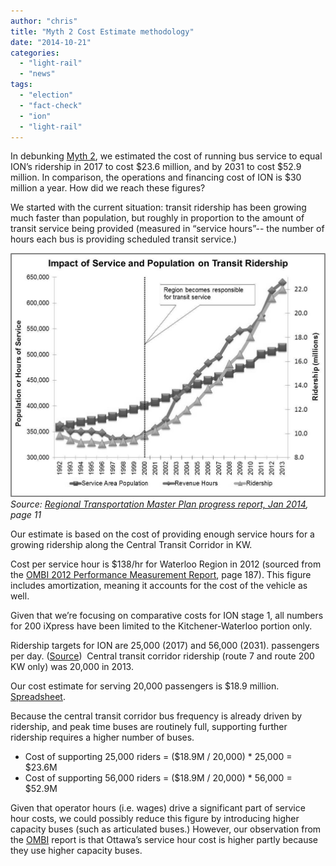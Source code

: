 ```yaml
---
author: "chris"
title: "Myth 2 Cost Estimate methodology"
date: "2014-10-21"
categories: 
  - "light-rail"
  - "news"
tags: 
  - "election"
  - "fact-check"
  - "ion"
  - "light-rail"
---
```


In debunking [Myth 2](/blog/2014/10/21/myth-2/), we estimated the cost of running bus service to equal ION’s ridership in 2017 to cost $23.6 million, and by 2031 to cost $52.9 million. In comparison, the operations and financing cost of ION is $30 million a year. How did we reach these figures?

We started with the current situation: transit ridership has been growing much faster than population, but roughly in proportion to the amount of transit service being provided (measured in “service hours”-- the number of hours each bus is providing scheduled transit service.)

[![GRT Ridership](/images/ridership.png)](/images/ridership.png)_Source: [Regional Transportation Master Plan progress report, Jan 2014](https://www.regionofwaterloo.ca/en/regionalGovernment/resources/P-14-011_Regional_Transportation_Master_PlanRTMP_-_Progress_Report.pdf#page=11), page 11_

Our estimate is based on the cost of providing enough service hours for a growing ridership along the Central Transit Corridor in KW.

Cost per service hour is $138/hr for Waterloo Region in 2012 (sourced from the [OMBI 2012 Performance Measurement Report](https://www.ombi.ca/wp-content/uploads/2012-Performance-Report-without-HR.pdf#page=187), page 187). This figure includes amortization, meaning it accounts for the cost of the vehicle as well.

Given that we’re focusing on comparative costs for ION stage 1, all numbers for 200 iXpress have been limited to the Kitchener-Waterloo portion only.

Ridership targets for ION are 25,000 (2017) and 56,000 (2031). passengers per day. ([Source](https://www.therecord.com/news-story/4347637-lrt-ridership-goals-nearly-reached-on-corridor/))  Central transit corridor ridership (route 7 and route 200 KW only) was 20,000 in 2013.

Our cost estimate for serving 20,000 passengers is $18.9 million. [Spreadsheet](https://docs.google.com/spreadsheets/d/1vskULGWPN3608IiiKX23KJXnpz4sTpEHm8Ynt-gKulY/pubhtml?gid=157948965&single=true).

Because the central transit corridor bus frequency is already driven by ridership, and peak time buses are routinely full, supporting further ridership requires a higher number of buses.

- Cost of supporting 25,000 riders = ($18.9M / 20,000) \* 25,000 = $23.6M
- Cost of supporting 56,000 riders = ($18.9M / 20,000) \* 56,000 = $52.9M

Given that operator hours (i.e. wages) drive a significant part of service hour costs, we could possibly reduce this figure by introducing higher capacity buses (such as articulated buses.) However, our observation from the [OMBI](https://www.ombi.ca/wp-content/uploads/2012-Performance-Report-without-HR.pdf#page=187) report is that Ottawa’s service hour cost is higher partly because they use higher capacity buses.
